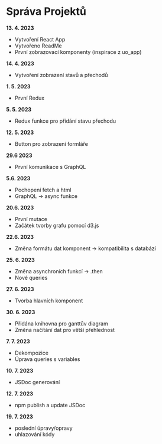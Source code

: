 # Správa Projektů

**13. 4. 2023**
- Vytvoření React App
- Vytvořeno ReadMe
- První zobrazovací komponenty (inspirace z uo_app)

**14. 4. 2023**
- Vytvoření zobrazení stavů a přechodů 

**1. 5. 2023**
- První Redux

**5. 5. 2023**
- Redux funkce pro přidání stavu přechodu

**12. 5. 2023**
- Button pro zobrazení formláře

**29.6 2023**
- První komunikace s GraphQL

**5.6. 2023**
- Pochopení fetch a html
- GraphQL -> async funkce

**20.6. 2023**
- První mutace
- Začátek tvorby grafu pomocí d3.js

**22.6. 2023**
- Změna formátu dat komponent -> kompatibilita s databází

**25. 6. 2023**
- Změna asynchroních funkcí -> .then
- Nové queries

**27. 6. 2023**
- Tvorba hlavních komponent

**30. 6. 2023**
- Přidána knihovna pro ganttův diagram
- Změna načítání dat pro větší přehlednost

**7. 7. 2023**
- Dekompozice
- Úprava queries s variables

**10. 7. 2023**
- JSDoc generování

**12. 7. 2023**
- npm publish a update JSDoc

**19. 7. 2023**
- poslední úpravy/opravy
- uhlazování kódy